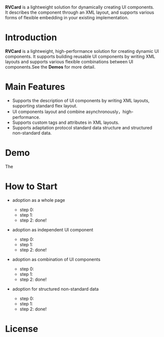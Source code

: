 **RVCard** is a lightweight solution for dynamically creating UI components.  
It describes the component through an XML layout, and supports various forms of flexible embedding in your existing implementation.


# Introduction

**RVCard** is a lightweight, high-performance solution for creating dynamic UI components.  It supports building reusable UI components by writing XML layouts and supports various flexible combinations between UI components.See the **Demos**  for more detail.

# Main Features
- Supports the description of UI components by writing XML layouts, supporting standard flex layout.
- UI components layout and combine asynchronously，high-performance.
- Supports custom tags and attributes in XML layouts.
- Supports adaptation protocol standard data structure and structured non-standard data.

# Demo

The 

# How to Start

- adoption as a whole page
	- step 0:
	- step 1:
	- step 2:
done!

- adoption as independent UI component
	- step 0:
	- step 1:
	- step 2:
done!

- adoption as combination of UI components
	- step 0:
	- step 1:
	- step 2:
done!

- adoption for structured non-standard data
	- step 0:
	- step 1:
	- step 2:
done!
   
# License
